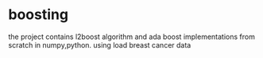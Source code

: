 # boosting
the project contains l2boost algorithm and ada boost implementations from scratch in numpy,python. using load breast cancer data
